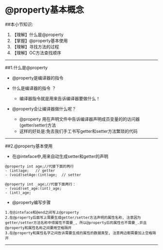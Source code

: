 # @property基本概念
##本小节知识:
1. 【理解】什么是@property
2. 【掌握】@property基本使用
3. 【理解】寻找方法的过程
4. 【理解】OC方法查找顺序

---

##1.什么是@property
- @property是编译器的指令
- 什么是编译器的指令 ？
    + 编译器指令就是用来告诉编译器要做什么！

- @property会让编译器做什么呢？
    + @property 用在声明文件中告诉编译器声明成员变量的的访问器(getter/setter)方法
    + 这样的好处是:免去我们手工书写getter和setter方法繁琐的代码

---

##2.@property基本使用
- 在@inteface中,用来自动生成setter和getter的声明

```objc
@property int age;//代替下面的两行
- (int)age;   // getter
- (void)setAge:(int)age;  // setter
```
```objc
@property int _age;//代替下面两行：
- (void)set_age:(int)_age;
- (int)_age;
```


- @property编写步骤

```objc
1.在@inteface和@end之间写上@property
2.在@property后面写上需要生成getter/setter方法声明的属性名称, 注意因为getter/setter方法名称中得属性不需要_, 所以@property后的属性也不需要_.并且@property和属性名称之间要用空格隔开
3.在@property和属性名字之间告诉需要生成的属性的数据类型, 注意两边都需要加上空格隔开
```

---


